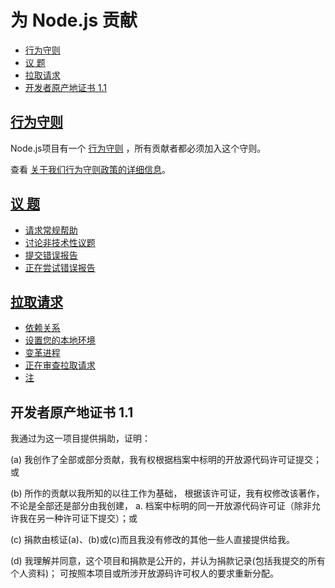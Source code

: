 # 为 Node.js 贡献

* [行为守则](#code-of-conduct)
* [议 题](#issues)
* [拉取请求](#pull-requests)
* [开发者原产地证书 1.1](#developers-certificate-of-origin)

## [行为守则](./doc/guides/contributing/code-of-conduct.md)

Node.js项目有一个 [行为守则](https://github.com/nodejs/admin/blob/HEAD/CODE_OF_CONDUCT.md) ，所有贡献者都必须加入这个守则。

查看 [关于我们行为守则政策的详细信息](./doc/guides/contributing/code-of-conduct.md)。

## [议 题](./doc/guides/contributing/issues.md)

* [请求常规帮助](./doc/guides/contributing/issues.md#asking-for-general-help)
* [讨论非技术性议题](./doc/guides/contributing/issues.md#discussing-non-technical-topics)
* [提交错误报告](./doc/guides/contributing/issues.md#submitting-a-bug-report)
* [正在尝试错误报告](./doc/guides/contributing/issues.md#triaging-a-bug-report)

## [拉取请求](./doc/guides/contributing/pull-requests.md)

* [依赖关系](./doc/guides/contributing/pull-requests.md#dependencies)
* [设置您的本地环境](./doc/guides/contributing/pull-requests.md#setting-up-your-local-environment)
* [变革进程](./doc/guides/contributing/pull-requests.md#the-process-of-making-changes)
* [正在审查拉取请求](./doc/guides/contributing/pull-requests.md#reviewing-pull-requests)
* [注](./doc/guides/contributing/pull-requests.md#notes)

<a id="developers-certificate-of-origin"></a>

## 开发者原产地证书 1.1

我通过为这一项目提供捐助，证明：

 (a) 我创作了全部或部分贡献，我有权根据档案中标明的开放源代码许可证提交；或

 (b) 所作的贡献以我所知的以往工作为基础， 根据该许可证，我有权修改该著作， 不论是全部还是部分由我创建， a. 档案中标明的同一开放源代码许可证（除非允许我在另一种许可证下提交）；或

 (c) 捐款由核证(a)、(b)或(c)而且我没有修改的其他一些人直接提供给我。

 (d) 我理解并同意，这个项目和捐款是公开的，并认为捐款记录(包括我提交的所有个人资料)； 可按照本项目或所涉开放源码许可权人的要求重新分配。
